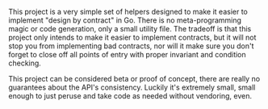 This project is a very simple set of helpers designed to make it easier to implement "design by contract" in Go. There is no meta-programming magic or code generation, only a small utility file. The tradeoff is that this project only intends to make it easier to implement contracts, but it will not stop you from implementing bad contracts, nor will it make sure you don't forget to close off all points of entry with proper invariant and condition checking.

This project can be considered beta or proof of concept, there are really no guarantees about the API's consistency.  Luckily it's extremely small, small enough to just peruse and take code as needed without vendoring, even.